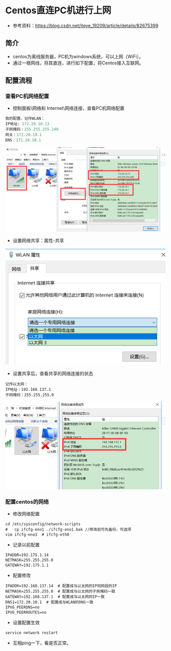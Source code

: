# Centos直连PC机进行上网

- 参考资料：https://blog.csdn.net/iteye_19209/article/details/82675399

## 简介

- centos为离线服务器，PC机为windows系统，可以上网（WiFi）。
- 通过一根网线，将其直连，进行如下配置，将Centos接入互联网。

## 配置流程

### 查看PC机网络配置

- 控制面板\网络和 Internet\网络连接，查看PC机网络配置

~~~python
我的配置，记作WLAN：
IP地址: 172.20.10.13
子网掩码：255.255.255.240
网关：172.20.10.1
DNS：172.20.10.1
~~~

![image-20191206090446226](img/image-20191206090446226.png)

- 设置网络共享：属性-共享

![image-20191206090956719](centos直连PC机进行上网.assets/image-20191206090956719.png)

- 设置共享后，查看共享的网络连接的状态

~~~
记作以太网：
IP地址：192.168.137.1
子网掩码：255.255.255.0
~~~



![image-20191206091409813](centos直连PC机进行上网.assets/image-20191206091409813.png)

### 配置centos的网络

- 修改网络配置

~~~
cd /etc/sysconfig/network-scripts
#   cp ifcfg-eno1 ./ifcfg-eno1.bak //修改前可先备份，可选项
vim ifcfg-eno1  # ifcfg-eth0
~~~

- 记录以前配置

~~~
IPADDR=192.175.1.14
NETMASK=255.255.255.0
GATEWAY=192.175.1.1
~~~

- 配置修改

~~~
IPADDR=192.168.137.14  # 配置成与以太网的IP同网段的IP
NETMASK=255.255.255.0  # 配置成与以太网的子网掩码一致
GATEWAY=192.168.137.1  # 配置成与以太网的IP一致
DNS1=172.20.10.1  # 配置成与WLAN的DNS一致
IPV6_PEERDNS=no
IPV6_PEERROUTES=no
~~~

- 设置配置生效

~~~
service network restart
~~~

- 互相ping一下，看是否正常。